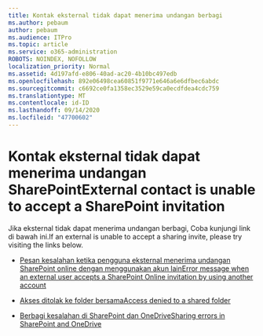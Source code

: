 ```yaml
---
title: Kontak eksternal tidak dapat menerima undangan berbagi
ms.author: pebaum
author: pebaum
ms.audience: ITPro
ms.topic: article
ms.service: o365-administration
ROBOTS: NOINDEX, NOFOLLOW
localization_priority: Normal
ms.assetid: 4d197afd-e806-40ad-ac20-4b10bc497edb
ms.openlocfilehash: 892e06498cea60851f9771e646a6e6dfbec6abdc
ms.sourcegitcommit: c6692ce0fa1358ec3529e59ca0ecdfdea4cdc759
ms.translationtype: MT
ms.contentlocale: id-ID
ms.lasthandoff: 09/14/2020
ms.locfileid: "47700602"
---
```

# <a name="external-contact-is-unable-to-accept-a-sharepoint-invitation"></a><span data-ttu-id="9941d-102">Kontak eksternal tidak dapat menerima undangan SharePoint</span><span class="sxs-lookup"><span data-stu-id="9941d-102">External contact is unable to accept a SharePoint invitation</span></span>

<span data-ttu-id="9941d-103">Jika eksternal tidak dapat menerima undangan berbagi, Coba kunjungi link di bawah ini.</span><span class="sxs-lookup"><span data-stu-id="9941d-103">If an external is unable to accept a sharing invite, please try visiting the links below.</span></span>

- [<span data-ttu-id="9941d-104">Pesan kesalahan ketika pengguna eksternal menerima undangan SharePoint online dengan menggunakan akun lain</span><span class="sxs-lookup"><span data-stu-id="9941d-104">Error message when an external user accepts a SharePoint Online invitation by using another account</span></span>](https://docs.microsoft.com/sharepoint/support/sharing-and-permissions/error-when-external-user-accepts-an-invitation-by-using-another-account)

- [<span data-ttu-id="9941d-105">Akses ditolak ke folder bersama</span><span class="sxs-lookup"><span data-stu-id="9941d-105">Access denied to a shared folder</span></span>](https://docs.microsoft.com/sharepoint/support/sharing-and-permissions/cannot-access-shared-folder)

- [<span data-ttu-id="9941d-106">Berbagi kesalahan di SharePoint dan OneDrive</span><span class="sxs-lookup"><span data-stu-id="9941d-106">Sharing errors in SharePoint and OneDrive</span></span>](https://docs.microsoft.com/sharepoint/sharepoint-onedrive-error-message)

